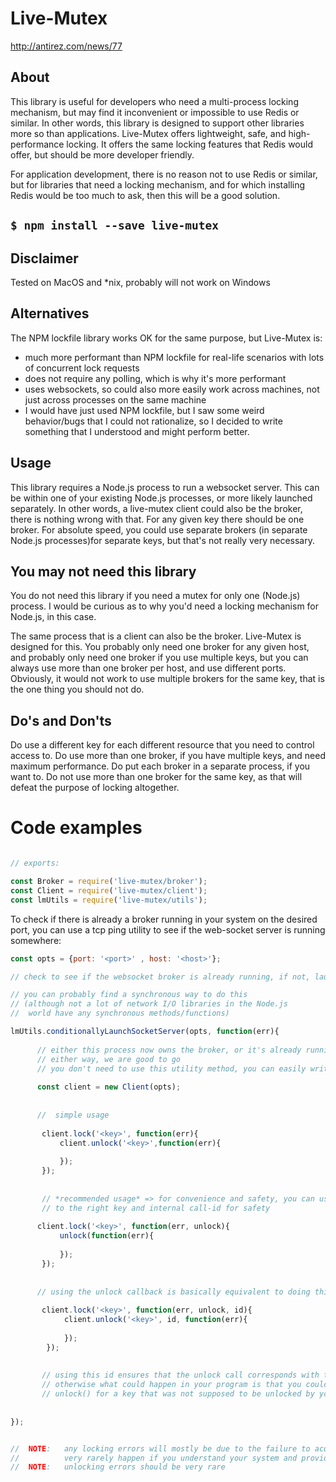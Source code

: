 

# Live-Mutex

http://antirez.com/news/77

## About

This library is useful for developers who need a multi-process locking mechanism, but may find it
inconvenient or impossible to use Redis or similar. In other words, this library is designed to support other 
libraries more so than applications. Live-Mutex offers lightweight, safe, and high-performance locking.
It offers the same locking features that Redis would offer, but should be more developer friendly. 

For application development, there is no reason not to use Redis or similar,
but for libraries that need a locking mechanism, and for which installing Redis would be too much to ask, then this
will be a good solution.

## ```$ npm install --save live-mutex ```

## Disclaimer

Tested on MacOS and *nix, probably will not work on Windows

## Alternatives

The NPM lockfile library works OK for the same purpose, but Live-Mutex is:

* much more performant than NPM lockfile for real-life scenarios with lots of concurrent lock requests
* does not require any polling, which is why it's more performant
* uses websockets, so could also more easily work across machines, not just across processes on the same machine
* I would have just used NPM lockfile, but I saw some weird behavior/bugs that I could not rationalize, so I decided
to write something that I understood and might perform better.


## Usage

This library requires a Node.js process to run a websocket server. This can be within one of your existing Node.js
processes, or more likely launched separately. In other words, a live-mutex client could also be the broker,
there is nothing wrong with that. For any given key there should be one broker. For absolute speed, you could use separate
brokers (in separate Node.js processes)for separate keys, but that's not really very necessary.


## You may not need this library

You do not need this library if you need a mutex for only one (Node.js) process. I would be curious as to why
you'd need a locking mechanism for Node.js, in this case.

The same process that is a client can also be the broker. Live-Mutex is designed for this.
You probably only need one broker for any given host, and probably only need one broker if you use multiple keys,
but you can always use more than one broker per host, and use different ports. Obviously, it would not work
to use multiple brokers for the same key, that is the one thing you should not do.


## Do's and Don'ts
Do use a different key for each different resource that you need to control access to.
Do use more than one broker, if you have multiple keys, and need maximum performance.
Do put each broker in a separate process, if you want to.
Do not use more than one broker for the same key, as that will defeat the purpose of locking altogether.


# Code examples

```js

// exports:

const Broker = require('live-mutex/broker');
const Client = require('live-mutex/client');
const lmUtils = require('live-mutex/utils');

```

To check if there is already a broker running in your system on the desired port, you can use a tcp ping utility
to see if the web-socket server is running somewhere:

```js
const opts = {port: '<port>' , host: '<host>'};

// check to see if the websocket broker is already running, if not, launch one in this process

// you can probably find a synchronous way to do this
// (although not a lot of network I/O libraries in the Node.js
//  world have any synchronous methods/functions)

lmUtils.conditionallyLaunchSocketServer(opts, function(err){
           
      // either this process now owns the broker, or it's already running in a different process
      // either way, we are good to go
      // you don't need to use this utility method, you can easily write your own
      
      const client = new Client(opts);
     
      
      //  simple usage
      
       client.lock('<key>', function(err){
           client.unlock('<key>',function(err){
               
           });
       });
       
       
       // *recommended usage* => for convenience and safety, you can use the unlock callback, which is bound
       // to the right key and internal call-id for safety
       
      client.lock('<key>', function(err, unlock){
           unlock(function(err){
               
           });
       });
      
      
      // using the unlock callback is basically equivalent to doing this:
      
       client.lock('<key>', function(err, unlock, id){
            client.unlock('<key>', id, function(err){
                
            });
        });
       
       
       // using this id ensures that the unlock call corresponds with the original corresponding lock call,
       // otherwise what could happen in your program is that you could call
       // unlock() for a key that was not supposed to be unlocked by your current call
      
      
});


//  NOTE:   any locking errors will mostly be due to the failure to acquire a lock before timing out, and should not
//          very rarely happen if you understand your system and provide good settings.
//  NOTE:   unlocking errors should be very rare

```